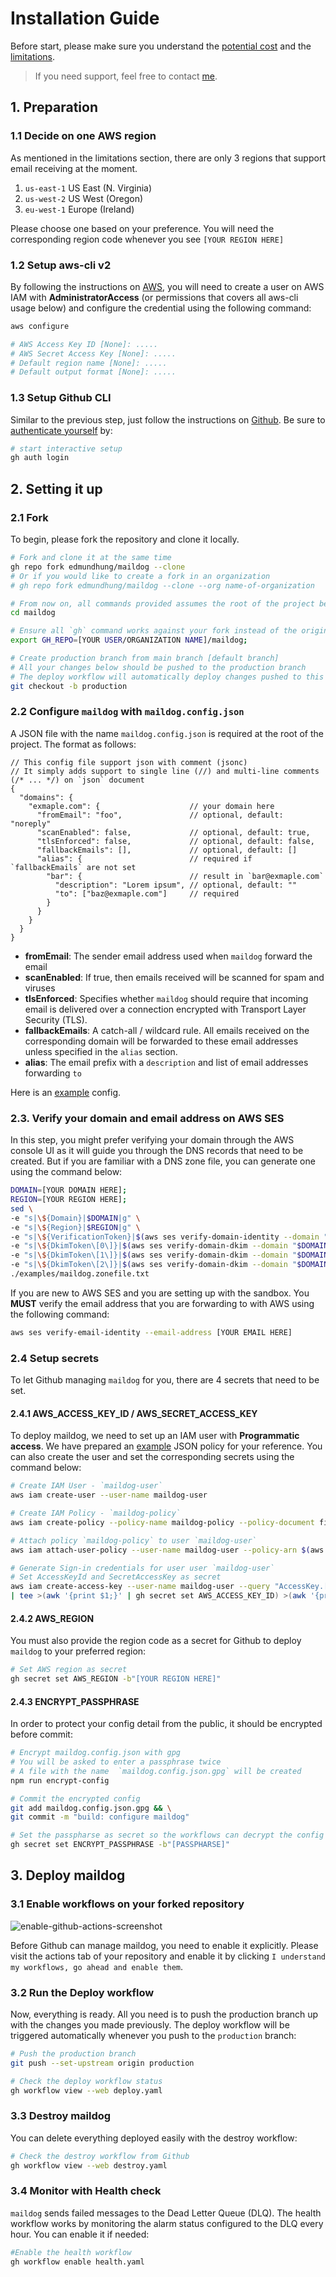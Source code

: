 # Installation Guide

Before start, please make sure you understand the [potential cost](../README.md#-pricing) and the [limitations](../README.md#-limitations).

> If you need support, feel free to contact [me](mailto:maildog@edmund.dev).

## 1. Preparation

### 1.1 Decide on one AWS region

As mentioned in the limitations section, there are only 3 regions that support email receiving at the moment.

1. `us-east-1` US East (N. Virginia)
2. `us-west-2` US West (Oregon)
3. `eu-west-1` Europe (Ireland)

Please choose one based on your preference. You will need the corresponding region code whenever you see `[YOUR REGION HERE]`

### 1.2 Setup aws-cli v2

By following the instructions on [AWS](https://docs.aws.amazon.com/cli/latest/userguide/install-cliv2.html), you will need to create a user on AWS IAM with **AdministratorAccess** (or permissions that covers all aws-cli usage below) and configure the credential using the following command:

```sh
aws configure

# AWS Access Key ID [None]: .....
# AWS Secret Access Key [None]: .....
# Default region name [None]: .....
# Default output format [None]: .....
```

### 1.3 Setup Github CLI

Similar to the previous step, just follow the instructions on [Github](https://github.com/cli/cli#installation). Be sure to [authenticate yourself](https://cli.github.com/manual/gh_auth_login) by:

```sh
# start interactive setup
gh auth login
```

## 2. Setting it up

### 2.1 Fork

To begin, please fork the repository and clone it locally.

```sh
# Fork and clone it at the same time
gh repo fork edmundhung/maildog --clone
# Or if you would like to create a fork in an organization
# gh repo fork edmundhung/maildog --clone --org name-of-organization
```

```sh
# From now on, all commands provided assumes the root of the project being your working directory
cd maildog
```

```sh
# Ensure all `gh` command works against your fork instead of the original repository
export GH_REPO=[YOUR USER/ORGANIZATION NAME]/maildog;
```

```sh
# Create production branch from main branch [default branch]
# All your changes below should be pushed to the production branch
# The deploy workflow will automatically deploy changes pushed to this branch
git checkout -b production
```

### 2.2 Configure `maildog` with `maildog.config.json`

A JSON file with the name `maildog.config.json` is required at the root of the project.
The format as follows:

<!-- prettier-ignore -->
```jsonc
// This config file support json with comment (jsonc)
// It simply adds support to single line (//) and multi-line comments (/* ... */) on `json` document
{
  "domains": {
    "exmaple.com": {                    // your domain here
      "fromEmail": "foo",               // optional, default: "noreply"
      "scanEnabled": false,             // optional, default: true,
      "tlsEnforced": false,             // optional, default: false,
      "fallbackEmails": [],             // optional, default: []
      "alias": {                        // required if `fallbackEmails` are not set
        "bar": {                        // result in `bar@exmaple.com`
          "description": "Lorem ipsum", // optional, default: ""
          "to": ["baz@exmaple.com"]     // required
        }
      }
    }
  }
}
```

- **fromEmail**: The sender email address used when `maildog` forward the email
- **scanEnabled**: If true, then emails received will be scanned for spam and viruses
- **tlsEnforced**: Specifies whether `maildog` should require that incoming email is delivered over a connection encrypted with Transport Layer Security (TLS).
- **fallbackEmails**: A catch-all / wildcard rule. All emails received on the corresponding domain will be forwarded to these email addresses unless specified in the `alias` section.
- **alias**: The email prefix with a `description` and list of email addresses forwarding `to`

Here is an [example](../examples/maildog.config.json) config.

### 2.3. Verify your domain and email address on AWS SES

In this step, you might prefer verifying your domain through the AWS console UI as it will guide you through the DNS records that need to be created. But if you are familiar with a DNS zone file, you can generate one using the command below:

```sh
DOMAIN=[YOUR DOMAIN HERE];
REGION=[YOUR REGION HERE];
sed \
-e "s|\${Domain}|$DOMAIN|g" \
-e "s|\${Region}|$REGION|g" \
-e "s|\${VerificationToken}|$(aws ses verify-domain-identity --domain "$DOMAIN" --output text)|g" \
-e "s|\${DkimToken\[0\]}|$(aws ses verify-domain-dkim --domain "$DOMAIN" --query DkimTokens[0] --output text)|g" \
-e "s|\${DkimToken\[1\]}|$(aws ses verify-domain-dkim --domain "$DOMAIN" --query DkimTokens[1] --output text)|g" \
-e "s|\${DkimToken\[2\]}|$(aws ses verify-domain-dkim --domain "$DOMAIN" --query DkimTokens[2] --output text)|g" \
./examples/maildog.zonefile.txt
```

If you are new to AWS SES and you are setting up with the sandbox. You **MUST** verify the email address that you are forwarding to with AWS using the following command:

```sh
aws ses verify-email-identity --email-address [YOUR EMAIL HERE]
```

### 2.4 Setup secrets

To let Github managing `maildog` for you, there are 4 secrets that need to be set.

#### 2.4.1 AWS_ACCESS_KEY_ID / AWS_SECRET_ACCESS_KEY

To deploy maildog, we need to set up an IAM user with **Programmatic access**.
We have prepared an [example](maildog-policy.json) JSON policy for your reference.
You can also create the user and set the corresponding secrets using the command below:

```sh
# Create IAM User - `maildog-user`
aws iam create-user --user-name maildog-user
```

```sh
# Create IAM Policy - `maildog-policy`
aws iam create-policy --policy-name maildog-policy --policy-document file://docs/maildog-policy.json
```

```sh
# Attach policy `maildog-policy` to user `maildog-user`
aws iam attach-user-policy --user-name maildog-user --policy-arn $(aws iam list-policies --query "Policies[?PolicyName=='maildog-policy'].Arn" --output text)
```

```sh
# Generate Sign-in credentials for user user `maildog-user`
# Set AccessKeyId and SecretAccessKey as secret
aws iam create-access-key --user-name maildog-user --query "AccessKey.[AccessKeyId,SecretAccessKey]" --output text \
| tee >(awk '{print $1;}' | gh secret set AWS_ACCESS_KEY_ID) >(awk '{print $2;}' | gh secret set AWS_SECRET_ACCESS_KEY)

```

#### 2.4.2 AWS_REGION

You must also provide the region code as a secret for Github to deploy `maildog` to your preferred region:

```sh
# Set AWS region as secret
gh secret set AWS_REGION -b"[YOUR REGION HERE]"
```

#### 2.4.3 ENCRYPT_PASSPHRASE

In order to protect your config detail from the public, it should be encrypted before commit:

```sh
# Encrypt maildog.config.json with gpg
# You will be asked to enter a passphrase twice
# A file with the name  `maildog.config.json.gpg` will be created
npm run encrypt-config
```

```sh
# Commit the encrypted config
git add maildog.config.json.gpg && \
git commit -m "build: configure maildog"
```

```sh
# Set the passpharse as secret so the workflows can decrypt the config
gh secret set ENCRYPT_PASSPHRASE -b"[PASSPHARSE]"
```

## 3. Deploy maildog

### 3.1 Enable workflows on your forked repository

![enable-github-actions-screenshot](enable-github-actions.png)

Before Github can manage maildog, you need to enable it explicitly.
Please visit the actions tab of your repository and enable it by clicking `I understand my workflows, go ahead and enable them`.

### 3.2 Run the Deploy workflow

Now, everything is ready. All you need is to push the production branch up with the changes you made previously.
The deploy workflow will be triggered automatically whenever you push to the `production` branch:

```sh
# Push the production branch
git push --set-upstream origin production
```

```sh
# Check the deploy workflow status
gh workflow view --web deploy.yaml
```

### 3.3 Destroy maildog

You can delete everything deployed easily with the destroy workflow:

```sh
# Check the destroy workflow from Github
gh workflow view --web destroy.yaml
```

### 3.4 Monitor with Health check

`maildog` sends failed messages to the Dead Letter Queue (DLQ). The health workflow works by monitoring the alarm status configured to the DLQ every hour. You can enable it if needed:

```sh
#Enable the health workflow
gh workflow enable health.yaml
```
